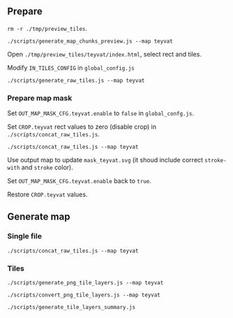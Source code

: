 ## Prepare

`rm -r ./tmp/preview_tiles`.

`./scripts/generate_map_chunks_preview.js --map teyvat`

Open `./tmp/preview_tiles/teyvat/index.html`, select rect and tiles.

Modify `IN_TILES_CONFIG` in `global_config.js`

`./scripts/generate_raw_tiles.js --map teyvat`

### Prepare map mask

Set `OUT_MAP_MASK_CFG.teyvat.enable` to `false` in `global_confg.js`.

Set `CROP.teyvat` rect values to zero (disable crop) in `./scripts/concat_raw_tiles.js`.

`./scripts/concat_raw_tiles.js --map teyvat`

Use output map to update `mask_teyvat.svg` (it shoud include correct `stroke-with` and `stroke` color).

Set `OUT_MAP_MASK_CFG.teyvat.enable` back to `true`.

Restore `CROP.teyvat` values.

## Generate map

### Single file

`./scripts/concat_raw_tiles.js --map teyvat`

### Tiles

`./scripts/generate_png_tile_layers.js --map teyvat`

`./scripts/convert_png_tile_layers.js --map teyvat`

`./scripts/generate_tile_layers_summary.js`